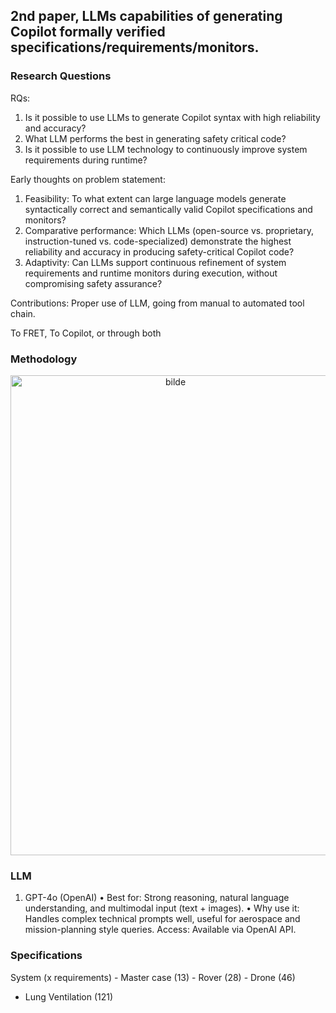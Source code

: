 ## 2nd paper, LLMs capabilities of generating Copilot formally  verified specifications/requirements/monitors.

### Research Questions

RQs:
1. Is it possible to use LLMs to generate Copilot syntax with high reliability and accuracy?
2. What LLM performs the best in generating safety critical code?
3. Is it possible to use LLM technology to continuously improve system requirements during runtime? 

Early thoughts on problem statement:
1. Feasibility: To what extent can large language models generate syntactically correct and semantically valid Copilot specifications and monitors?
2. Comparative performance: Which LLMs (open-source vs. proprietary, instruction-tuned vs. code-specialized) demonstrate the highest reliability and accuracy in producing safety-critical Copilot code?
3. Adaptivity: Can LLMs support continuous refinement of system requirements and runtime monitors during execution, without compromising safety assurance?

Contributions:
Proper use of LLM, going from manual to automated tool chain.

To FRET, To Copilot, or through both

### Methodology

<p align="center">
<img width="512" height="768" align="center" alt="bilde" src="https://github.com/user-attachments/assets/7f77a677-dcb4-4464-9cc8-48a14e30e104" />
</p>

### LLM

1. GPT-4o (OpenAI)
	• Best for: Strong reasoning, natural language understanding, and multimodal input (text + images).
	• Why use it: Handles complex technical prompts well, useful for aerospace and mission-planning style queries.
Access: Available via OpenAI API.

### Specifications

System (x requirements)
	- Master case (13)
	- Rover (28)
	- Drone (46) 
  - Lung Ventilation (121)
